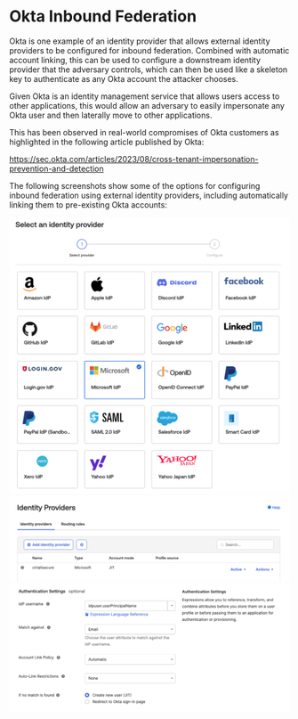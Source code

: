 # Okta Inbound Federation

Okta is one example of an identity provider that allows external identity providers to be configured for inbound federation. Combined with automatic account linking, this can be used to configure a downstream identity provider that the adversary controls, which can then be used like a skeleton key to authenticate as any Okta account the attacker chooses.

Given Okta is an identity management service that allows users access to other applications, this would allow an adversary to easily impersonate any Okta user and then laterally move to other applications.

This has been observed in real-world compromises of Okta customers as highlighted in the following article published by Okta:

https://sec.okta.com/articles/2023/08/cross-tenant-impersonation-prevention-and-detection

The following screenshots show some of the options for configuring inbound federation using external identity providers, including automatically linking them to pre-existing Okta accounts:

![Alt text](okta1.png)
![Alt text](okta2.png)
![Alt text](okta3.png)